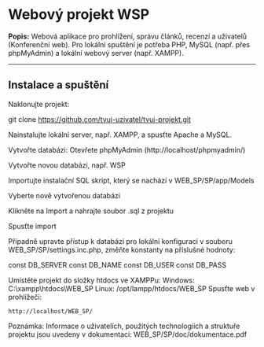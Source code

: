 # Webový projekt WSP

**Popis:** Webová aplikace pro prohlížení, správu článků, recenzí a uživatelů (Konferenční web). Pro lokální spuštění je potřeba PHP, MySQL (např. přes phpMyAdmin) a lokální webový server (např. XAMPP).

---

## Instalace a spuštění
Naklonujte projekt:  
  
   git clone https://github.com/tvuj-uzivatel/tvuj-projekt.git

Nainstalujte lokální server, např. XAMPP, a spusťte Apache a MySQL.

Vytvořte databázi:
    Otevřete phpMyAdmin (http://localhost/phpmyadmin/)

Vytvořte novou databázi, např. WSP

Importujte instalační SQL skript, který se nachází v WEB_SP/SP/app/Models

Vyberte nově vytvořenou databázi

Klikněte na Import a nahrajte soubor .sql z projektu

Spusťte import

Případně upravte přístup k databázi pro lokální konfiguraci v souboru  WEB_SP/SP/settings.inc.php, změňte konstanty na příslušné hodnoty:

const DB_SERVER
const DB_NAME
const DB_USER
const DB_PASS

Umístěte projekt do složky htdocs ve XAMPPu:
    Windows: C:\xampp\htdocs\WEB_SP
    Linux: /opt/lampp/htdocs/WEB_SP
Spusťte web v prohlížeči:
    
    http://localhost/WEB_SP/

Poznámka: Informace o uživatelích, použitých technologiích a struktuře projektu jsou uvedeny v dokumentaci:
WEB_SP/SP/doc/dokumentace.pdf


